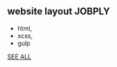  ## website layout JOBPLY
 
- html,
- scss,
- gulp

[SEE ALL](https://nazar4ik123.github.io/work1/)
